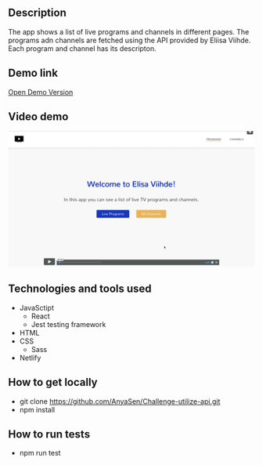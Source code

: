 ## Description

The app shows a list of live programs and channels in different pages.
The programs adn channels are fetched using the API provided by Eliisa Viihde.
Each program and channel has its descripton.

## Demo link

[Open Demo Version](https://utilizeapi.netlify.com/)

## Video demo

<a href="https://vimeo.com/394001079" >
	<img src="./video.png" alt="Video Demo"/>
</a>

## Technologies and tools used

- JavaSctipt
  - React
  - Jest testing framework
- HTML
- CSS
  - Sass
- Netlify

## How to get locally

- git clone https://github.com/AnyaSen/Challenge-utilize-api.git
- npm install

## How to run tests

- npm run test
